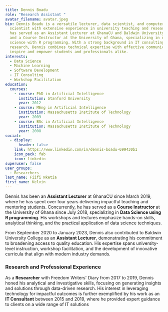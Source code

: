 ```yaml
---
title: Dennis Boadu
role: "Research Assistant "
avatar_filename: avatar.jpeg
bio: Dennis Boadu is a versatile lecturer, data scientist, and computer
  scientist with extensive experience in university teaching and research. He
  has served as an Assistant Lecturer at GhanaCU and Baldwin University College
  and a Course Instructor at the University of Ghana, specializing in data
  science with R programming. With a strong background in IT consulting and
  research, Dennis combines technical expertise with effective communication to
  inspire and empower students and professionals alike.
interests:
  - Data Science
  - Machine Learning
  - Software Development
  - IT Consulting 
  - Workshop Facilitation
education:
  courses:
    - course: PhD in Artificial Intelligence
      institution: Stanford University
      year: 2012
    - course: MEng in Artificial Intelligence
      institution: Massachusetts Institute of Technology
      year: 2009
    - course: BSc in Artificial Intelligence
      institution: Massachusetts Institute of Technology
      year: 2008
social:
  - display:
      header: false
    link: https://www.linkedin.com/in/dennis-boadu-699430b1
    icon_pack: fab
    icon: linkedin
superuser: false
user_groups:
  - Researchers
last_name: Fiifi Nketia
first_name: Kelvin
---
```

Dennis has been an **Assistant Lecturer** at GhanaCU since March 2019, where he has spent over four years delivering impactful teaching and mentoring students. Concurrently, he has served as a **Course Instructor** at the University of Ghana since July 2018, specializing in **Data Science using R programming**. His workshops and lectures emphasize hands-on skills, analytical thinking, and the practical application of data science techniques.

From September 2020 to January 2023, Dennis also contributed to Baldwin University College as an **Assistant Lecturer**, demonstrating his commitment to broadening access to quality education. His expertise spans university-level instruction, workshop facilitation, and the development of innovative curricula that align with modern industry demands.

### Research and Professional Experience

As a **Researcher** with Freedom Writers' Diary from 2017 to 2019, Dennis honed his analytical and investigative skills, focusing on generating insights and solutions through data-driven research. His interest in leveraging technology for impactful outcomes is further exemplified by his work as an **IT Consultant** between 2015 and 2019, where he provided expert guidance to clients on a wide range of IT solutions

